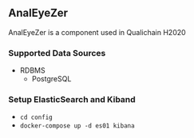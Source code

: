 ## AnalEyeZer

AnalEyeZer is a component used in Qualichain H2020

### Supported Data Sources
+ RDBMS
    + PostgreSQL


### Setup ElasticSearch and Kiband

+ `cd config`
+ `docker-compose up -d es01 kibana`